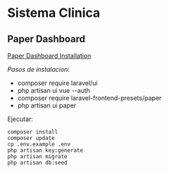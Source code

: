 # Sistema Clinica

## Paper Dashboard
[Paper Dashboard Installation](https://paper-dashboard-laravel.creative-tim.com/docs/getting-started/laravel-setup.html?_ga=2.65654574.1681493881.1590280839-1629143006.1589900399)

_Pasos de instalacion_:
- composer require laravel/ui 
- php artisan ui vue --auth
- composer require laravel-frontend-presets/paper
- php artisan ui paper

Ejecutar:
```
composer install
composer update
cp .env.example .env
php artisan key:generate
php artisan migrate
php artisan db:seed
```
